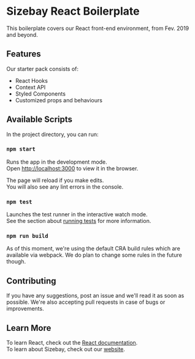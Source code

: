 # Sizebay React Boilerplate

This boilerplate covers our React front-end environment, from Fev. 2019 and beyond.

## Features

Our starter pack consists of:

- React Hooks
- Context API
- Styled Components
- Customized props and behaviours

## Available Scripts

In the project directory, you can run:

### `npm start`

Runs the app in the development mode.<br>
Open [http://localhost:3000](http://localhost:3000) to view it in the browser.

The page will reload if you make edits.<br>
You will also see any lint errors in the console.

### `npm test`

Launches the test runner in the interactive watch mode.<br>
See the section about [running tests](https://facebook.github.io/create-react-app/docs/running-tests) for more information.

### `npm run build`

As of this moment, we're using the default CRA build rules which are available via webpack. We do plan to change some rules in the future though.

## Contributing

If you have any suggestions, post an issue and we'll read it as soon as possible. We're also accepting pull requests in case of bugs or improvements.

## Learn More

To learn React, check out the [React documentation](https://reactjs.org/).<br>
To learn about Sizebay, check out our [website](https://sizebay.com).
